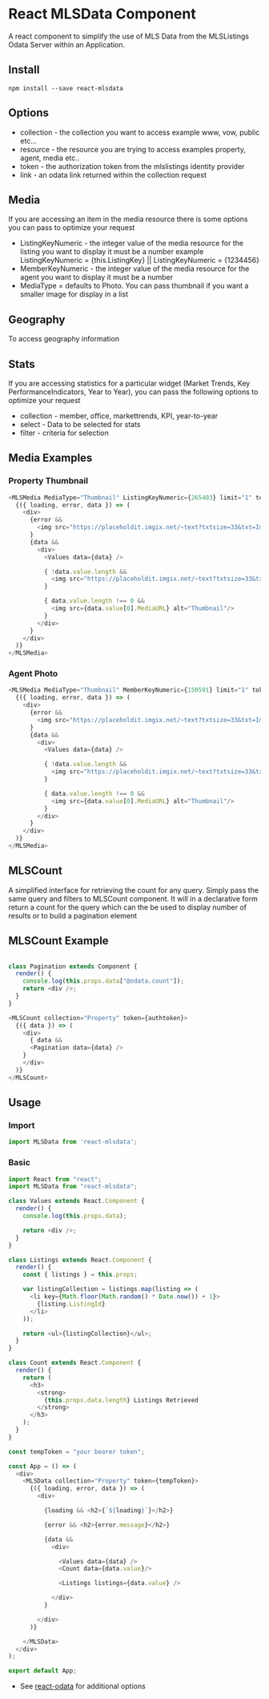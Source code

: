 # React MLSData Component

A react component to simplify the use of MLS Data from the MLSListings Odata Server within an Application.

## Install 
```
npm install --save react-mlsdata
```

## Options
* collection - the collection you want to access example www, vow, public etc...
* resource - the resource you are trying to access examples property, agent, media etc..
* token - the authorization token from the mlslistings identity provider
* link - an odata link returned within the collection request

## Media
If you are accessing an item in the media resource there is some options you can pass to optimize your request
* ListingKeyNumeric - the integer value of the media resource for the listing you want to display it must be a number 
  example ListingKeyNumeric = {this.ListingKey} || ListingKeyNumeric = {1234456}
* MemberKeyNumeric - the integer value of the media resource for the agent you want to display it must be a number
* MediaType = defaults to Photo. You can pass thumbnail if you want a smaller image for display in a list

## Geography
To access geography information 

## Stats
If you are accessing statistics for a particular widget (Market Trends, Key PerformanceIndicators, Year to Year), you can pass the following options to optimize your request
* collection - member, office, markettrends, KPI, year-to-year
* select - Data to be selected for stats
* filter - criteria for selection



## Media Examples

### Property Thumbnail
```js
<MLSMedia MediaType="Thumbnail" ListingKeyNumeric={265403} limit="1" token={authtoken}>
  {({ loading, error, data }) => (
    <div>
      {error && 
        <img src="https://placeholdit.imgix.net/~text?txtsize=33&txt=Image%20Not%20Found&w=150&h=150" alt="Missing Image" />
      }
      {data &&
        <div>
          <Values data={data} />

          { !data.value.length &&
            <img src="https://placeholdit.imgix.net/~text?txtsize=33&txt=Image%20Not%20Found&w=150&h=150" alt="Missing Image" />
          }

          { data.value.length !== 0 &&
            <img src={data.value[0].MediaURL} alt="Thumbnail"/>
          }
        </div>
      }
    </div>
  )}
</MLSMedia>
```

### Agent Photo
```js
<MLSMedia MediaType="Thumbnail" MemberKeyNumeric={150591} limit="1" token={authtoken}>
  {({ loading, error, data }) => (
    <div>
      {error && 
        <img src="https://placeholdit.imgix.net/~text?txtsize=33&txt=Image%20Not%20Found&w=150&h=150" alt="Missing Image" />
      }
      {data &&
        <div>
          <Values data={data} />

          { !data.value.length &&
            <img src="https://placeholdit.imgix.net/~text?txtsize=33&txt=Image%20Not%20Found&w=150&h=150" alt="Missing Image" />
          }

          { data.value.length !== 0 &&
            <img src={data.value[0].MediaURL} alt="Thumbnail"/>
          }
        </div>
      }
    </div>
  )}
</MLSMedia>
```


## MLSCount
A simplified interface for retrieving the count for any query. Simply pass the same query and filters to MLSCount component. 
It will in a declarative form return a count for the query which can the be used to display number of results or to build 
a pagination element 

## MLSCount Example

```js

class Pagination extends Component {
  render() {
    console.log(this.props.data["@odata.count"]);
    return <div />;
  }
}

<MLSCount collection="Property" token={authtoken}>
  {({ data }) => (
    <div>
      { data &&
      <Pagination data={data} />
    }
    </div>
  )}
</MLSCount>
```

## Usage
### Import
```js
import MLSData from 'react-mlsdata';
```
### Basic
```js
import React from "react";
import MLSData from "react-mlsdata";

class Values extends React.Component {
  render() {
    console.log(this.props.data);

    return <div />;
  }
}

class Listings extends React.Component {
  render() {
    const { listings } = this.props;

    var listingCollection = listings.map(listing => (
      <li key={Math.floor(Math.random() * Date.now()) + 1}>
        {listing.ListingId}
      </li>
    ));

    return <ul>{listingCollection}</ul>;
  }
}

class Count extends React.Component {
  render() {
    return (
      <h3>
        <strong>
          {this.props.data.length} Listings Retrieved
        </strong>
      </h3>
    );
  }
}

const tempToken = "your bearer token";

const App = () => (
  <div>
    <MLSData collection="Property" token={tempToken}>
      {({ loading, error, data }) => (
        <div>

          {loading && <h2>{`${loading}`}</h2>}

          {error && <h2>{error.message}</h2>}

          {data &&
            <div>

              <Values data={data} />
              <Count data={data.value}/>

              <Listings listings={data.value} />

            </div>
          }

        </div>
      )}

    </MLSData>
  </div>
);

export default App;

``` 
- See [react-odata](https://github.com/techniq/react-odata) for additional options